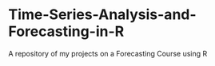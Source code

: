 # Time-Series-Analysis-and-Forecasting-in-R
A repository of my projects on a Forecasting Course using R
